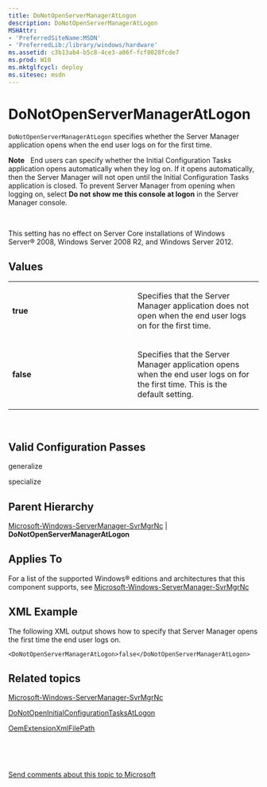 ```yaml
---
title: DoNotOpenServerManagerAtLogon
description: DoNotOpenServerManagerAtLogon
MSHAttr:
- 'PreferredSiteName:MSDN'
- 'PreferredLib:/library/windows/hardware'
ms.assetid: c3b13ab4-b5c8-4ce3-a86f-fcf8028fcde7
ms.prod: W10
ms.mktglfcycl: deploy
ms.sitesec: msdn
---
```


# DoNotOpenServerManagerAtLogon


`DoNotOpenServerManagerAtLogon` specifies whether the Server Manager application opens when the end user logs on for the first time.

**Note**  
End users can specify whether the Initial Configuration Tasks application opens automatically when they log on. If it opens automatically, then the Server Manager will not open until the Initial Configuration Tasks application is closed. To prevent Server Manager from opening when logging on, select **Do not show me this console at logon** in the Server Manager console.

 

This setting has no effect on Server Core installations of Windows Server® 2008, Windows Server 2008 R2, and Windows Server 2012.

## Values


<table>
<colgroup>
<col width="50%" />
<col width="50%" />
</colgroup>
<tbody>
<tr class="odd">
<td><p><strong>true</strong></p></td>
<td><p>Specifies that the Server Manager application does not open when the end user logs on for the first time.</p></td>
</tr>
<tr class="even">
<td><p><strong>false</strong></p></td>
<td><p>Specifies that the Server Manager application opens when the end user logs on for the first time. This is the default setting.</p></td>
</tr>
</tbody>
</table>

 

## Valid Configuration Passes


generalize

specialize

## Parent Hierarchy


[Microsoft-Windows-ServerManager-SvrMgrNc](microsoft-windows-servermanager-svrmgrnc-win7-microsoft-windows-servermanager-svrmgrnc.md) | **DoNotOpenServerManagerAtLogon**

## Applies To


For a list of the supported Windows® editions and architectures that this component supports, see [Microsoft-Windows-ServerManager-SvrMgrNc](microsoft-windows-servermanager-svrmgrnc-win7-microsoft-windows-servermanager-svrmgrnc.md)

## XML Example


The following XML output shows how to specify that Server Manager opens the first time the end user logs on.

``` syntax
<DoNotOpenServerManagerAtLogon>false</DoNotOpenServerManagerAtLogon>
```

## Related topics


[Microsoft-Windows-ServerManager-SvrMgrNc](microsoft-windows-servermanager-svrmgrnc-win7-microsoft-windows-servermanager-svrmgrnc.md)

[DoNotOpenInitialConfigurationTasksAtLogon](donotopeninitialconfigurationtasksatlogon-win7-microsoft-windows-outofboxexperiencedonotopeninitialconfigurationtasksatlogon.md)

[OemExtensionXmlFilePath](oemextensionxmlfilepath-win7-microsoft-windows-outofboxexperienceoemextensionxmlfilepath.md)

 

 

[Send comments about this topic to Microsoft](mailto:wsddocfb@microsoft.com?subject=Documentation%20feedback%20%5Bp_unattend\p_unattend%5D:%20DoNotOpenServerManagerAtLogon%20%20RELEASE:%20%2810/3/2016%29&body=%0A%0APRIVACY%20STATEMENT%0A%0AWe%20use%20your%20feedback%20to%20improve%20the%20documentation.%20We%20don't%20use%20your%20email%20address%20for%20any%20other%20purpose,%20and%20we'll%20remove%20your%20email%20address%20from%20our%20system%20after%20the%20issue%20that%20you're%20reporting%20is%20fixed.%20While%20we're%20working%20to%20fix%20this%20issue,%20we%20might%20send%20you%20an%20email%20message%20to%20ask%20for%20more%20info.%20Later,%20we%20might%20also%20send%20you%20an%20email%20message%20to%20let%20you%20know%20that%20we've%20addressed%20your%20feedback.%0A%0AFor%20more%20info%20about%20Microsoft's%20privacy%20policy,%20see%20http://privacy.microsoft.com/default.aspx. "Send comments about this topic to Microsoft")





